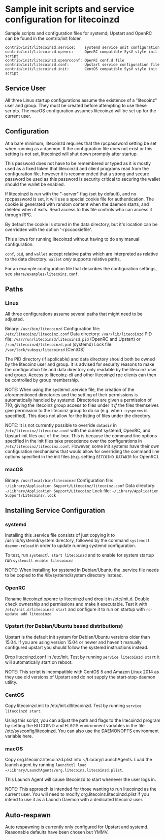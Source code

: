 Sample init scripts and service configuration for litecoinzd
============================================================

Sample scripts and configuration files for systemd, Upstart and OpenRC
can be found in the contrib/init folder.

    contrib/init/litecoinzd.service:    systemd service unit configuration
    contrib/init/litecoinzd.openrc:     OpenRC compatible SysV style init script
    contrib/init/litecoinzd.openrcconf: OpenRC conf.d file
    contrib/init/litecoinzd.conf:       Upstart service configuration file
    contrib/init/litecoinzd.init:       CentOS compatible SysV style init script

Service User
---------------------------------

All three Linux startup configurations assume the existence of a "litecoinz" user
and group.  They must be created before attempting to use these scripts.
The macOS configuration assumes litecoinzd will be set up for the current user.

Configuration
---------------------------------

At a bare minimum, litecoinzd requires that the rpcpassword setting be set
when running as a daemon.  If the configuration file does not exist or this
setting is not set, litecoinzd will shut down promptly after startup.

This password does not have to be remembered or typed as it is mostly used
as a fixed token that litecoinzd and client programs read from the configuration
file, however it is recommended that a strong and secure password be used
as this password is security critical to securing the wallet should the
wallet be enabled.

If litecoinzd is run with the "-server" flag (set by default), and no rpcpassword is set,
it will use a special cookie file for authentication. The cookie is generated with random
content when the daemon starts, and deleted when it exits. Read access to this file
controls who can access it through RPC.

By default the cookie is stored in the data directory, but it's location can be overridden
with the option '-rpccookiefile'.

This allows for running litecoinzd without having to do any manual configuration.

`conf`, `pid`, and `wallet` accept relative paths which are interpreted as
relative to the data directory. `wallet` *only* supports relative paths.

For an example configuration file that describes the configuration settings,
see `share/examples/litecoinz.conf`.

Paths
---------------------------------

### Linux

All three configurations assume several paths that might need to be adjusted.

Binary:              `/usr/bin/litecoinzd`
Configuration file:  `/etc/litecoinz/litecoinz.conf`
Data directory:      `/var/lib/litecoinzd`
PID file:            `/var/run/litecoinzd/litecoinzd.pid` (OpenRC and Upstart) or `/run/litecoinzd/litecoinzd.pid` (systemd)
Lock file:           `/var/lock/subsys/litecoinzd` (CentOS)

The PID directory (if applicable) and data directory should both be owned by the
litecoinz user and group. It is advised for security reasons to make the
configuration file and data directory only readable by the litecoinz user and
group. Access to litecoinz-cli and other litecoinzd rpc clients can then be
controlled by group membership.

NOTE: When using the systemd .service file, the creation of the aforementioned
directories and the setting of their permissions is automatically handled by
systemd. Directories are given a permission of 710, giving the litecoinz group
access to files under it _if_ the files themselves give permission to the
litecoinz group to do so (e.g. when `-sysperms` is specified). This does not allow
for the listing of files under the directory.

NOTE: It is not currently possible to override `datadir` in
`/etc/litecoinz/litecoinz.conf` with the current systemd, OpenRC, and Upstart init
files out-of-the-box. This is because the command line options specified in the
init files take precedence over the configurations in
`/etc/litecoinz/litecoinz.conf`. However, some init systems have their own
configuration mechanisms that would allow for overriding the command line
options specified in the init files (e.g. setting `BITCOIND_DATADIR` for
OpenRC).

### macOS

Binary:              `/usr/local/bin/litecoinzd`
Configuration file:  `~/Library/Application Support/Litecoinz/litecoinz.conf`
Data directory:      `~/Library/Application Support/Litecoinz`
Lock file:           `~/Library/Application Support/Litecoinz/.lock`

Installing Service Configuration
-----------------------------------

### systemd

Installing this .service file consists of just copying it to
/usr/lib/systemd/system directory, followed by the command
`systemctl daemon-reload` in order to update running systemd configuration.

To test, run `systemctl start litecoinzd` and to enable for system startup run
`systemctl enable litecoinzd`

NOTE: When installing for systemd in Debian/Ubuntu the .service file needs to be copied to the /lib/systemd/system directory instead.

### OpenRC

Rename litecoinzd.openrc to litecoinzd and drop it in /etc/init.d.  Double
check ownership and permissions and make it executable.  Test it with
`/etc/init.d/litecoinzd start` and configure it to run on startup with
`rc-update add litecoinzd`

### Upstart (for Debian/Ubuntu based distributions)

Upstart is the default init system for Debian/Ubuntu versions older than 15.04. If you are using version 15.04 or newer and haven't manually configured upstart you should follow the systemd instructions instead.

Drop litecoinzd.conf in /etc/init.  Test by running `service litecoinzd start`
it will automatically start on reboot.

NOTE: This script is incompatible with CentOS 5 and Amazon Linux 2014 as they
use old versions of Upstart and do not supply the start-stop-daemon utility.

### CentOS

Copy litecoinzd.init to /etc/init.d/litecoinzd. Test by running `service litecoinzd start`.

Using this script, you can adjust the path and flags to the litecoinzd program by
setting the BITCOIND and FLAGS environment variables in the file
/etc/sysconfig/litecoinzd. You can also use the DAEMONOPTS environment variable here.

### macOS

Copy org.litecoinz.litecoinzd.plist into ~/Library/LaunchAgents. Load the launch agent by
running `launchctl load ~/Library/LaunchAgents/org.litecoinz.litecoinzd.plist`.

This Launch Agent will cause litecoinzd to start whenever the user logs in.

NOTE: This approach is intended for those wanting to run litecoinzd as the current user.
You will need to modify org.litecoinz.litecoinzd.plist if you intend to use it as a
Launch Daemon with a dedicated litecoinz user.

Auto-respawn
-----------------------------------

Auto respawning is currently only configured for Upstart and systemd.
Reasonable defaults have been chosen but YMMV.
